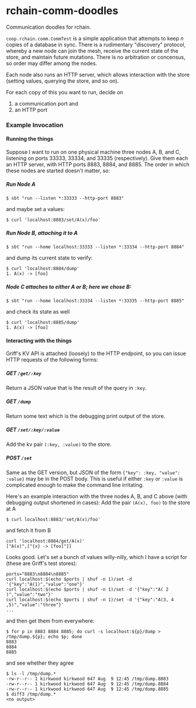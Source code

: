 # rchain-comm-doodles
Communication doodles for rchain.

`coop.rchain.comm.CommTest` is a simple application that attempts to
keep _n_ copies of a database in sync. There is a rudimentary
"discovery" protocol, whereby a new node can join the mesh, receive
the current state of the store, and maintain future mutations. There
is no arbitration or concensus, so order may differ among the nodes.
 
Each node also runs an HTTP server, which allows interaction with the
store (setting values, querying the store, and so on).

For each copy of this you want to run, decide on
 1. a communication port and
 1. an HTTP port

### Example Invocation

#### Running the things

Suppose I want to run on one physical machine three nodes A, B, and C,
listening on ports 33333, 33334, and 33335 (respectively). Give them
each an HTTP server, with HTTP ports 8883, 8884, and 8885. The order
in which these nodes are started doesn't matter, so:

##### Run Node A
```
$ sbt "run --listen *:33333 --http-port 8883"
```
and maybe set a values:
```
$ curl 'localhost:8883/set/A(x)/foo'
```

##### Run Node B, attaching it to A
```
$ sbt "run --home localhost:33333 --listen *:33334 --http-port 8884"
```
and dump its current state to verify:
```
$ curl 'localhost:8884/dump'
1. A(x) -> [foo]
```

##### Node C attaches to either A or B; here we chose B:
```
$ sbt "run --home localhost:33334 --listen *:33335 --http-port 8885"
```
and check its state as well
```
$ curl 'localhost:8885/dump'
1. A(x) -> [foo]
```

#### Interacting with the things
Griff's KV API is attached (loosely) to the HTTP endpoint, so you can issue HTTP requests of the following forms:

##### GET `/get/:key`
Return a JSON value that is the result of the query in `:key`.

##### GET `/dump`
Return some text which is the debugging print output of the store.

##### GET `/set/:key/:value`
Add the kv pair `(:key, :value)` to the store.

##### POST `/set`
Same as the GET version, but JSON of the form `{"key": :key, "value": :value}` may be in the POST body. This is useful if either `:key` or `:value` is complicated enough to make the command line irritating.

Here's an example interaction with the three nodes A, B, and C above (with debugging output shortened in cases):
Add the pair `(A(x), foo)` to the store at A
```
$ curl localhost:8883/'set/A(x)/foo'
```
and fetch it from B
```
curl 'localhost:8884/get/A(x)'
["A(x)",["{x} -> [foo]"]]
```
Looks good. Let's set a bunch of values willy-nilly, which I have a script for (these are Griff's test stores):
```
ports="8883\n8884\n8885"
curl localhost:$(echo $ports | shuf -n 1)/set -d '{"key":"A(1)","value":"one"}'
curl localhost:$(echo $ports | shuf -n 1)/set -d '{"key":"A( 2  )","value":"two"}'
curl localhost:$(echo $ports | shuf -n 1)/set -d '{"key":"A(3, 4 ,5)","value":"three"}'
...
```
and then get them from everywhere:
```
$ for p in 8883 8884 8885; do curl -s localhost:${p}/dump > /tmp/dump.${p}; echo $p; done
8883
8884
8885
```
and see whether they agree
```
$ ls -l /tmp/dump.*
-rw-r--r-- 1 kirkwood kirkwood 647 Aug  9 12:45 /tmp/dump.8883
-rw-r--r-- 1 kirkwood kirkwood 647 Aug  9 12:45 /tmp/dump.8884
-rw-r--r-- 1 kirkwood kirkwood 647 Aug  9 12:45 /tmp/dump.8885
$ diff3 /tmp/dump.*
<no output>
```
